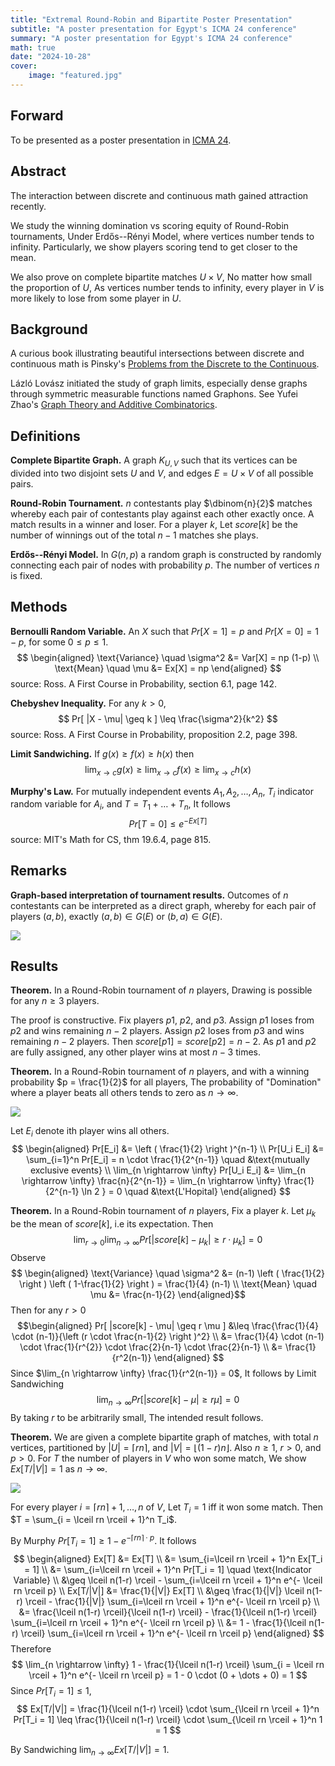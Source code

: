 ```yaml
---
title: "Extremal Round-Robin and Bipartite Poster Presentation"
subtitle: "A poster presentation for Egypt's ICMA 24 conference"
summary: "A poster presentation for Egypt's ICMA 24 conference"
math: true
date: "2024-10-28"
cover:
    image: "featured.jpg"
---
```


## Forward

To be presented as a poster presentation in [ICMA 24](https://icma24.egycm.org/).

## Abstract

The interaction between discrete and continuous math gained attraction recently.

We study the winning domination vs scoring equity of Round-Robin tournaments, Under Erdős--Rényi Model, where vertices number tends to infinity. Particularly, we show players scoring tend to get closer to the mean.

We also prove on complete bipartite matches $U \times V$, No matter how small the proportion of $U$, As vertices number tends to infinity, every player in $V$ is more likely to lose from some player in $U$.

## Background

A curious book illustrating beautiful intersections between discrete and continuous math is Pinsky's [Problems from the Discrete to the
Continuous](https://link.springer.com/book/10.1007/978-3-319-07965-3).

Lázló Lovász initiated the study of graph limits, especially dense graphs through symmetric measurable functions named Graphons. See Yufei
Zhao's [Graph Theory and Additive Combinatorics](https://ocw.mit.edu/courses/18-225-graph-theory-and-additive-combinatorics-fall-2023/).

## Definitions

**Complete Bipartite Graph.** A graph $K_{U,V}$ such that its vertices can be divided into two disjoint sets $U$ and $V$, and edges $E = U \times V$ of all possible pairs.

**Round-Robin Tournament.** $n$ contestants play $\dbinom{n}{2}$ matches whereby each pair of contestants play against each other exactly once. A match results in a winner and loser. For a player $k$, Let $score[k]$ be the number of winnings out of the total $n-1$ matches she plays.

**Erdős--Rényi Model.** In $G(n, p)$ a random graph is constructed by randomly connecting each pair of nodes with probability $p$. The number of vertices $n$ is fixed.

## Methods

**Bernoulli Random Variable.** An $X$ such that $Pr[X=1] = p$ and $Pr[X=0] = 1-p$, for some $0 \leq p \leq 1$.
$$
\begin{aligned}
    \text{Variance} \quad \sigma^2 &= Var[X] = np (1-p) \\
    \text{Mean} \quad \mu &= Ex[X] = np
\end{aligned}
$$
source: Ross. A First Course in Probability, section 6.1, page 142.

**Chebyshev Inequality.** For any $k > 0$,
$$
Pr[ |X - \mu| \geq k ] \leq \frac{\sigma^2}{k^2}
$$
source: Ross. A First Course in Probability, proposition 2.2, page 398.

**Limit Sandwiching.** If $g(x) \geq f(x) \geq h(x)$ then
$$
\lim_{x \rightarrow c} g(x) \geq \lim_{x \rightarrow c} f(x) \geq \lim_{x \rightarrow c} h(x)
$$

**Murphy's Law.** For mutually independent events $A_1, A_2, \dots, A_n$, $T_i$ indicator random variable for $A_i$, and $T = T_1 + \dots + T_n$, It follows
$$
Pr[T=0] \leq e^{ -Ex[T] }
$$
source: MIT's Math for CS, thm 19.6.4, page 815.

## Remarks

**Graph-based interpretation of tournament results.** Outcomes of $n$ contestants can be interpreted as a direct graph, whereby for each pair of players $(a,b)$, exactly $(a,b) \in G(E)$ or $(b,a) \in G(E)$.

![](graph-1.jpg#center)

## Results

**Theorem.** In a Round-Robin tournament of $n$ players, Drawing is possible for any $n \geq 3$ players.

The proof is constructive. Fix players $p1$, $p2$, and $p3$. Assign $p1$ loses from $p2$ and wins remaining $n-2$ players. Assign $p2$ loses from $p3$ and wins remaining $n-2$ players. Then $score[p1] = score[p2] = n-2$. As $p1$ and $p2$ are fully assigned, any other player wins at most $n-3$ times.

**Theorem.** In a Round-Robin tournament of $n$ players, and with a winning probability $p = \frac{1}{2}$ for all players, The probability of "Domination" where a player beats all others tends to zero as $n \rightarrow \infty$.

![](graph-2.jpg#center)

Let $E_i$ denote ith player wins all others.
$$
\begin{aligned}
    Pr[E_i] &= \left ( \frac{1}{2} \right )^{n-1} \\
    Pr[U_i E_i] &= \sum_{i=1}^n Pr[E_i] = n \cdot \frac{1}{2^{n-1}} \quad &\text{mutually exclusive events} \\
    \lim_{n \rightarrow \infty} Pr[U_i E_i] &= \lim_{n \rightarrow \infty} \frac{n}{2^{n-1}} = \lim_{n \rightarrow \infty} \frac{1}{2^{n-1} \ln 2 } = 0 \quad &\text{L'Hopital}
\end{aligned}
$$

**Theorem.** In a Round-Robin tournament of $n$ players, Fix a player $k$. Let $\mu_k$ be the mean of $score[k]$, i.e its expectation. Then
$$
\lim_{r \rightarrow 0} \lim_{n \rightarrow \infty} Pr [ |score[k] - \mu_k| \geq r \cdot \mu_k ] = 0
$$
Observe
$$
\begin{aligned}
    \text{Variance} \quad \sigma^2 &= (n-1) \left ( \frac{1}{2} \right ) \left ( 1-\frac{1}{2} \right ) = \frac{1}{4} (n-1) \\
    \text{Mean} \quad \mu &= \frac{n-1}{2}
\end{aligned}$$ Then for any $r > 0$ $$\begin{aligned}
    Pr[ |score[k] - \mu| \geq r \mu ] &\leq \frac{\frac{1}{4} \cdot (n-1)}{\left (r \cdot \frac{n-1}{2} \right )^2} \\
    &= \frac{1}{4} \cdot (n-1) \cdot \frac{1}{r^{2}} \cdot \frac{2}{n-1} \cdot \frac{2}{n-1} \\
    &= \frac{1}{r^2(n-1)}
\end{aligned}
$$
Since $\lim_{n \rightarrow \infty} \frac{1}{r^2(n-1)} = 0$, It follows by Limit Sandwiching
$$
\lim_{n \rightarrow \infty} Pr[ |score[k] - \mu| \geq r \mu] = 0
$$ By taking $r$ to be arbitrarily small, The intended result follows.

**Theorem.** We are given a complete bipartite graph of matches, with total $n$ vertices, partitioned by $|U| = \lceil rn \rceil$, and $|V| = \lfloor (1-r)n \rfloor$. Also $n \geq 1$, $r > 0$, and $p > 0$. For $T$ the number of players in $V$ who won some match, We show $Ex[T/|V|] = 1$ as $n \rightarrow \infty$.

![](graph-3.jpg#center)

For every player $i = \lceil rn \rceil + 1, \dots, n$ of $V$, Let $T_i = 1$ iff it won some match. Then $T = \sum_{i = \lceil rn \rceil + 1}^n T_i$.

By Murphy $Pr[T_i = 1] \geq 1 - e^{ - \lceil rn \rceil \cdot p }$. It follows
$$
\begin{aligned}
    Ex[T]
    &= Ex[T] \\
    &= \sum_{i=\lceil rn \rceil + 1}^n Ex[T_i = 1] \\
    &= \sum_{i=\lceil rn \rceil + 1}^n Pr[T_i = 1] \quad \text{Indicator Variable} \\
    &\geq \lceil n(1-r) \rceil - \sum_{i=\lceil rn \rceil + 1}^n e^{- \lceil rn \rceil p} \\
    Ex[T/|V|] &= \frac{1}{|V|} Ex[T] \\
    &\geq \frac{1}{|V|} \lceil n(1-r) \rceil - \frac{1}{|V|} \sum_{i=\lceil rn \rceil + 1}^n e^{- \lceil rn \rceil p} \\
    &= \frac{\lceil n(1-r) \rceil}{\lceil n(1-r) \rceil} - \frac{1}{\lceil n(1-r) \rceil} \sum_{i=\lceil rn \rceil + 1}^n e^{- \lceil rn \rceil p} \\
    &= 1 - \frac{1}{\lceil n(1-r) \rceil} \sum_{i=\lceil rn \rceil + 1}^n e^{- \lceil rn \rceil p}
\end{aligned}
$$
Therefore
$$
\lim_{n \rightarrow \infty} 1 - \frac{1}{\lceil n(1-r) \rceil} \sum_{i = \lceil rn \rceil + 1}^n e^{- \lceil rn \rceil p} = 1 - 0 \cdot (0 + \dots + 0) = 1
$$
Since $Pr[T_i=1] \leq 1$,
$$
Ex[T/|V|] = \frac{1}{\lceil n(1-r) \rceil} \cdot \sum_{\lceil rn \rceil + 1}^n Pr[T_i = 1] \leq \frac{1}{\lceil n(1-r) \rceil} \cdot \sum_{\lceil rn \rceil + 1}^n 1 = 1
$$

By Sandwiching $\lim_{n \rightarrow \infty} Ex[T/|V|] = 1$.

